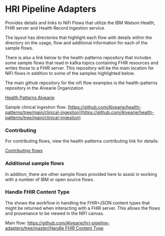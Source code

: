 # HRI Pipeline Adapters
Provides details and links to NiFi Flows that utilize the IBM Watson Health, FHIR server and Health Record Ingestion service.

The layout has directories that highlight each flow with details within the directory on the usage, flow and additional information for each of the sample flows.  

There is also a link below to the health-patterns repository that includes some sample flows that read in kafka topics containing FHIR resources and writes those to a FHIR server.  This repository will be the main location for NIFI flows in addition to some of the samples highlighted below.

The main github repository for the nifi flow examples is the health-patterns repository in the Alvearie Organization

[Health Patterns Alvearie](https://github.com/Alvearie/health-patterns)

Sample clinical ingestion flow:  [https://github.com/Alvearie/health-patterns/tree/main/clinical-ingestion](https://github.com/Alvearie/health-patterns/tree/main/clinical-ingestion)

### Contributing
For contributing flows, view the health-patterns contributing link for details:

[Contributing flows](https://github.com/Alvearie/health-patterns/blob/main/CONTRIBUTING.md)

### Additional sample flows
In addition, there are other sample flows provided here to assist in working with a number of IBM or open source flows.

### Handle FHIR Content Type
The shows the workflow in handling the FHIR+JSON content types that might be returned when interacting with a FHIR server.  This allows the flows and provenance to be viewed in the NIFI canvas.

Main flow:  [https://github.com/Alvearie/hri-pipeline-adapters/tree/master/Handle FHIR Content Type](https://github.com/Alvearie/hri-pipeline-adapters/tree/master/Handle%20FHIR%20Content%20Type)
